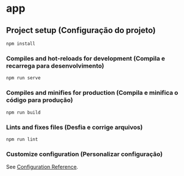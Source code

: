 # app

## Project setup (Configuração do projeto)
```
npm install
```

### Compiles and hot-reloads for development (Compila e recarrega para desenvolvimento)
```
npm run serve
```

### Compiles and minifies for production (Compila e minifica o código para produção)
```
npm run build
```

### Lints and fixes files (Desfia e corrige arquivos)
```
npm run lint
```

### Customize configuration (Personalizar configuração)
See [Configuration Reference](https://cli.vuejs.org/config/).
